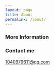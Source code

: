 ```yaml
---
layout: page
title: About
permalink: /about/
---
```




### More Information



### Contact me

[1040979611@qq.com](mailto:1040979611@qq.com)
